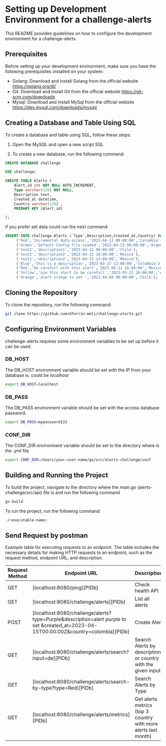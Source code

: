 
# Setting up Development Environment for a challenge-alerts

This README provides guidelines on how to configure the development environment for a challenge-alerts.


## Prerequisites
Before setting up your development environment, make sure you have the following prerequisites installed on your system:

- Golang: Download and install Golang from the official website https://golang.org/dl/
- Git: Download and install Git from the official website https://git-scm.com/downloads
- Mysql: Download and install MySql from the official website https://dev.mysql.com/downloads/mysql/


## Creating a Database and Table Using SQL
To create a database and table using SQL, follow these steps:

1. Open the MySQL and open a new script SQL

2. To create a new database, run the following command:

```sql
CREATE DATABASE challenge
```

```sql
USE challenge;
```

```sql
CREATE TABLE Alerts (
    Alert_id int NOT NULL AUTO_INCREMENT,
    Type varchar(128) NOT NULL,
    Description text,
    Created_at datetime,
    Country varchar(128) ,
    PRIMARY KEY (Alert_id)

);
```
if you prefer set data could run the next command

```sql
INSERT INTO challenge.Alerts (`Type`,Description,Created_at,Country) VALUES
     ('Red','Incremental data access','2023-04-12 00:00:00','Colombia'),
     ('Green','Default Config file Loaded','2023-04-13 00:00:00','Argentina'),
     ('test1','description1','2023-04-12 00:00:00','Chile'),
     ('test2','description2','2023-04-13 10:00:00','Mexico'),
     ('test2','description2','2023-04-13 12:00:00','Mexico'),
     ('Blue','this is a description','2023-03-27 12:00:00','Colombia'),
     ('Red','be carefull with this alert','2023-04-11 16:00:00','Mexico'),
     ('Yellow','use this alert to be carefull','2023-03-22 16:00:00','Argentina'),
     ('Orange','alert orange to set ','2023-04-09 00:00:00','Chile');
```


 ## Cloning the Repository
 To clone the repository, run the following command:

 ```bash
git clone https://github.com/dferrin-meli/challenge-alerts.git
```

## Configuring Environment Variables

challenge-alerts requires some environment variables to be set up before it can be used.

### DB_HOST
The DB_HOST environment variable should be set with the IP from your database is. could be _localhost_

 ```bash
export DB_HOST=localhost
```

### DB_PASS
The DB_PASS environment variable should be set with the access database password.

 ```bash
export DB_PASS=mypassword123
```

### CONF_DIR
The CONF_DIR environment variable should be set to the directory where is the .yml file

 ```bash
export CONF_DIR=/Users/your-user-name/go/src/alerts-challenge/conf
```

## Building and Running the Project
To build the project, navigate to the directory where the _main.go_ (alerts-challenge/src/api) file is and run the following command

 ```bash
go build
```

To run the project, run the following command:

 ```bash
./<executable-name>
```

## Send Request by postman

Example table for executing requests to an endpoint.
The table includes the necessary details for making HTTP requests to an endpoint,
such as the request method, endpoint URL, and description.

| Request Method | Endpoint URL  | Description |
| ------ | ------ | ------ |
| GET | [localhost:8080/ping][PlDb] | Check health API |
| GET | [localhost:8080/challenge/alerts][PlDb] | List all alerts |
| POST | [localhost:8080/challenge/alerts?type=Purple&description=alert purple to set &created_at=2023-04-15T00:00:00Z&country=colombia][PlDb] | Create Alert |
| GET | [localhost:8080/challenge/alerts/search?input=de][PlDb] | Search Alerts by description or country with the given input|
| GET | [localhost:8080/challenge/alerts/search-by-type?type=Red][PlDb] | Search Alerts by Type|
| GET | [localhost:8080/challenge/alerts/metrics][PlDb] | Get alerts metrics (top 3 country with more alerts last month)|
